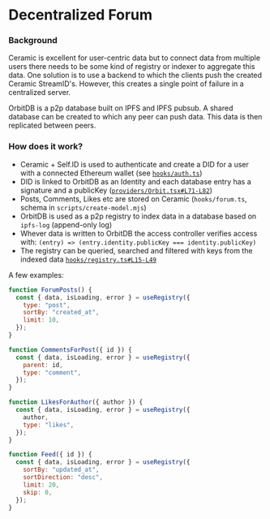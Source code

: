 # Decentralized Forum

### Background

Ceramic is excellent for user-centric data but to connect data from multiple users there needs to be some kind of registry or indexer to aggregate this data. One solution is to use a backend to which the clients push the created Ceramic StreamID's. However, this creates a single point of failure in a centralized server.

OrbitDB is a p2p database built on IPFS and IPFS pubsub. A shared database can be created to which any peer can push data. This data is then replicated between peers.

### How does it work?

- Ceramic + Self.ID is used to authenticate and create a DID for a user with a connected Ethereum wallet (see [`hooks/auth.ts`](https://github.com/carlbarrdahl/decentralized-forum/blob/master/src/hooks/auth.ts))
- DID is linked to OrbitDB as an Identity and each database entry has a signature and a publicKey ([`providers/Orbit.tsx#L71-L82`](https://github.com/carlbarrdahl/decentralized-forum/blob/master/src/providers/Orbit.tsx#L71-L82))
- Posts, Comments, Likes etc are stored on Ceramic (`hooks/forum.ts`, schema in `scripts/create-model.mjs`)
- OrbitDB is used as a p2p registry to index data in a database based on `ipfs-log` (append-only log)
- Whever data is written to OrbitDB the access controller verifies access with: `(entry) => (entry.identity.publicKey === identity.publicKey)`
- The registry can be queried, searched and filtered with keys from the indexed data [`hooks/registry.ts#L15-L49`](https://github.com/carlbarrdahl/decentralized-forum/blob/master/src/hooks/registry.ts#L15-L49)

A few examples:

```js
function ForumPosts() {
  const { data, isLoading, error } = useRegistry({
    type: "post",
    sortBy: "created_at",
    limit: 10,
  });
}

function CommentsForPost({ id }) {
  const { data, isLoading, error } = useRegistry({
    parent: id,
    type: "comment",
  });
}

function LikesForAuthor({ author }) {
  const { data, isLoading, error } = useRegistry({
    author,
    type: "likes",
  });
}

function Feed({ id }) {
  const { data, isLoading, error } = useRegistry({
    sortBy: "updated_at",
    sortDirection: "desc",
    limit: 20,
    skip: 0,
  });
}
```
